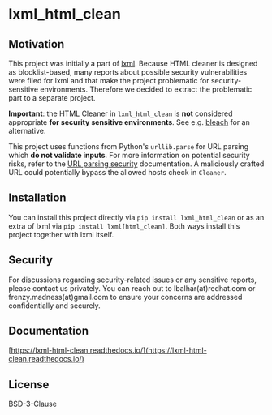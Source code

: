 # lxml_html_clean

## Motivation

This project was initially a part of [lxml](https://github.com/lxml/lxml). Because HTML cleaner is designed as blocklist-based, many reports about possible security vulnerabilities were filed for lxml and that make the project problematic for security-sensitive environments. Therefore we decided to extract the problematic part to a separate project.

**Important**: the HTML Cleaner in ``lxml_html_clean`` is **not** considered appropriate **for security sensitive environments**. See e.g. [bleach](https://pypi.org/project/bleach/) for an alternative.

This project uses functions from Python's `urllib.parse` for URL parsing which **do not validate inputs**. For more information on potential security risks, refer to the [URL parsing security](https://docs.python.org/3/library/urllib.parse.html#url-parsing-security) documentation. A maliciously crafted URL could potentially bypass the allowed hosts check in `Cleaner`.

## Installation

You can install this project directly via `pip install lxml_html_clean` or as an extra of lxml
via `pip install lxml[html_clean]`. Both ways install this project together with lxml itself.

## Security

For discussions regarding security-related issues or any sensitive reports, please contact us privately.
You can reach out to lbalhar(at)redhat.com or frenzy.madness(at)gmail.com to ensure your concerns
are addressed confidentially and securely.

## Documentation

[https://lxml-html-clean.readthedocs.io/](https://lxml-html-clean.readthedocs.io/)

## License

BSD-3-Clause
